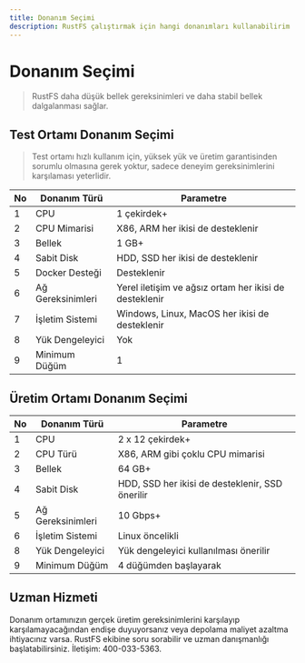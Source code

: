 ```yaml
---
title: Donanım Seçimi
description: RustFS çalıştırmak için hangi donanımları kullanabilirim
---
```


# Donanım Seçimi

> RustFS daha düşük bellek gereksinimleri ve daha stabil bellek dalgalanması sağlar.

## Test Ortamı Donanım Seçimi

> Test ortamı hızlı kullanım için, yüksek yük ve üretim garantisinden sorumlu olmasına gerek yoktur, sadece deneyim gereksinimlerini karşılaması yeterlidir.

| No | Donanım Türü | Parametre |
| - | - | - |
| 1 | CPU | 1 çekirdek+ |
| 2 | CPU Mimarisi | X86, ARM her ikisi de desteklenir |
| 3 | Bellek | 1 GB+ |
| 4 | Sabit Disk | HDD, SSD her ikisi de desteklenir |
| 5 | Docker Desteği | Desteklenir |
| 6 | Ağ Gereksinimleri | Yerel iletişim ve ağsız ortam her ikisi de desteklenir |
| 7 | İşletim Sistemi | Windows, Linux, MacOS her ikisi de desteklenir |
| 8 | Yük Dengeleyici | Yok |
| 9 | Minimum Düğüm | 1 |

## Üretim Ortamı Donanım Seçimi

| No | Donanım Türü | Parametre |
| - | - | - |
| 1 | CPU | 2 x 12 çekirdek+ |
| 2 | CPU Türü | X86, ARM gibi çoklu CPU mimarisi |
| 3 | Bellek | 64 GB+ |
| 4 | Sabit Disk | HDD, SSD her ikisi de desteklenir, SSD önerilir |
| 5 | Ağ Gereksinimleri | 10 Gbps+ |
| 6 | İşletim Sistemi | Linux öncelikli |
| 8 | Yük Dengeleyici | Yük dengeleyici kullanılması önerilir |
| 9 | Minimum Düğüm | 4 düğümden başlayarak |

## Uzman Hizmeti

Donanım ortamınızın gerçek üretim gereksinimlerini karşılayıp karşılamayacağından endişe duyuyorsanız veya depolama maliyet azaltma ihtiyacınız varsa.
RustFS ekibine soru sorabilir ve uzman danışmanlığı başlatabilirsiniz. İletişim: 400-033-5363.